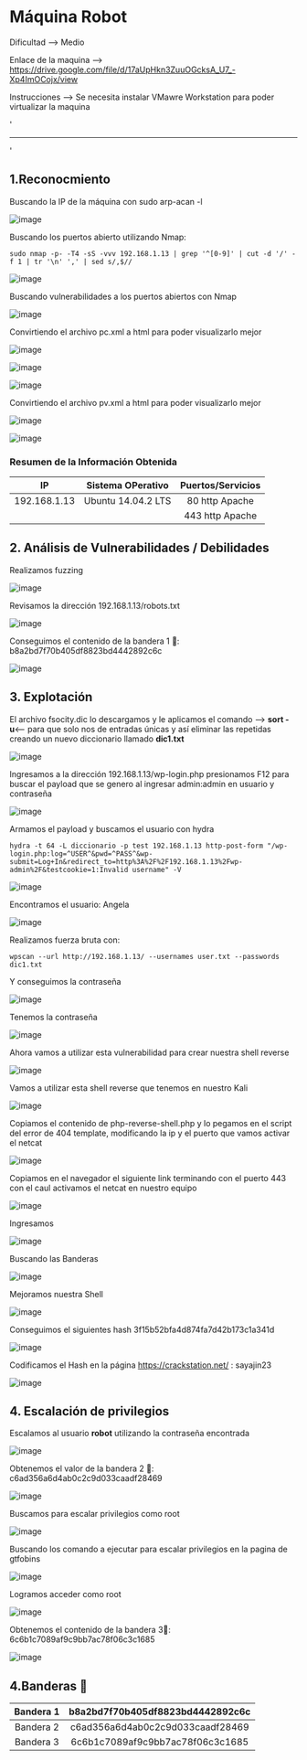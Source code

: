 # Máquina Robot

Dificultad --> Medio

Enlace de la maquina --> https://drive.google.com/file/d/17aUpHkn3ZuuOGcksA_U7_-Xp4ImOCojx/view

Instrucciones --> Se necesita instalar VMawre Workstation para poder virtualizar la maquina

'

--------------------------------------------------------------------------------------------------------------------------------------------------------------------

'

## 1.Reconocmiento

Buscando la IP de la máquina con sudo arp-acan -l

![image](https://github.com/user-attachments/assets/a5427343-b0f5-465a-882c-fc01d2de39f8)


Buscando los puertos abierto utilizando Nmap:

    sudo nmap -p- -T4 -sS -vvv 192.168.1.13 | grep '^[0-9]' | cut -d '/' -f 1 | tr '\n' ',' | sed s/,$//

![image](https://github.com/user-attachments/assets/c0d70f3e-ed56-4201-ae83-9b7c841883a4)


Buscando vulnerabilidades a los puertos abiertos con Nmap


![image](https://github.com/user-attachments/assets/1b8afef8-a49c-49ed-8d18-2d50814b06e1)


Convirtiendo el archivo pc.xml a html para poder visualizarlo mejor




![image](https://github.com/user-attachments/assets/9eac354b-eb6d-437f-929c-f5f9babc37f7)


![image](https://github.com/user-attachments/assets/703e56e8-1f08-44dc-993f-998475d3e9a4)


![image](https://github.com/user-attachments/assets/3ec563b6-b595-497a-b658-a147c82083b5)


Convirtiendo el archivo pv.xml a html para poder visualizarlo mejor


![image](https://github.com/user-attachments/assets/c97df58e-702f-4afa-bfb5-d324e6ca9b90)


![image](https://github.com/user-attachments/assets/e83574c7-a1ed-4995-acc6-2d918d64a019)


### Resumen de la Información Obtenida

|IP             | Sistema OPerativo | Puertos/Servicios | 
|:------------: |:-----------------:| :----------------:| 
| 192.168.1.13  | Ubuntu 14.04.2 LTS| 80 http Apache    |
|               |                   | 443 http Apache   |


## 2. Análisis de Vulnerabilidades / Debilidades

Realizamos fuzzing

![image](https://github.com/user-attachments/assets/c0b4de2a-cac9-472d-a905-eb1e3d4a1616)


Revisamos la dirección 192.168.1.13/robots.txt


![image](https://github.com/user-attachments/assets/fa337f19-ffa6-4e6c-813b-198e4776b18f)


Conseguimos el contenido de la bandera 1 🚩: b8a2bd7f70b405df8823bd4442892c6c


![image](https://github.com/user-attachments/assets/90fe3866-d926-4d45-8fb6-cd14f3ff5d46)


## 3. Explotación

El archivo fsocity.dic lo descargamos y le aplicamos el comando --> **sort -u**<-- para que solo nos de entradas únicas y así eliminar las repetidas creando un nuevo diccionario llamado **dic1.txt**

![image](https://github.com/user-attachments/assets/b0a6d48f-ffce-43c0-b15c-3d4f861aa633)


Ingresamos a la dirección 192.168.1.13/wp-login.php presionamos F12 para buscar el payload que se genero al ingresar admin:admin en usuario y contraseña


![image](https://github.com/user-attachments/assets/9bd6cb38-4982-45bd-8323-e4bd0f1a8eb9)


Armamos el payload y buscamos el usuario con hydra


    hydra -t 64 -L diccionario -p test 192.168.1.13 http-post-form "/wp-login.php:log=^USER^&pwd=^PASS^&wp-submit=Log+In&redirect_to=http%3A%2F%2F192.168.1.13%2Fwp-admin%2F&testcookie=1:Invalid username" -V


![image](https://github.com/user-attachments/assets/9a87bdb1-ee05-4d75-a91b-c1d3c6343a5e)


Encontramos el usuario: Angela

![image](https://github.com/user-attachments/assets/f1e0057b-9bbc-4d3e-bc16-7b955062a784)

Realizamos fuerza bruta con:

    wpscan --url http://192.168.1.13/ --usernames user.txt --passwords dic1.txt 

Y conseguimos la contraseña


![image](https://github.com/user-attachments/assets/d30fc919-d70f-4513-824e-db085fdf3b34)


Tenemos la contraseña


![image](https://github.com/user-attachments/assets/8bdc799a-79ad-40fd-ab2d-76a6ff2cc355)


Ahora vamos a utilizar esta vulnerabilidad para crear nuestra shell reverse


![image](https://github.com/user-attachments/assets/15e18b6b-f1d4-49e6-845e-9960c18bc512)


Vamos a utilizar esta shell reverse que tenemos en nuestro Kali


![image](https://github.com/user-attachments/assets/492c540c-e050-47fb-9fd5-ff32aa47305c)


Copiamos el contenido de php-reverse-shell.php y lo pegamos en el script del error de 404 template, modificando la ip y el puerto que vamos activar el netcat


![image](https://github.com/user-attachments/assets/88d69b76-d4cd-49aa-98d2-87f5845931ad)


Copiamos en el navegador el siguiente link terminando con el puerto 443 con el caul activamos el netcat en nuestro equipo


![image](https://github.com/user-attachments/assets/e9531acb-c91c-4177-bc5d-78f6746e0fc1)


Ingresamos


![image](https://github.com/user-attachments/assets/aca12688-b622-49b5-bc98-203538b6ae65)


Buscando las Banderas

![image](https://github.com/user-attachments/assets/0edba3fa-e269-4185-97fc-43763ce2c45d)


Mejoramos nuestra Shell


![image](https://github.com/user-attachments/assets/6b6e73e6-fd44-43d8-94c4-b90814fe8df7)


Conseguimos el siguientes hash 3f15b52bfa4d874fa7d42b173c1a341d


![image](https://github.com/user-attachments/assets/d2c258c7-9de3-490a-9ac2-94aac0fd735b)


Codificamos el Hash en la página https://crackstation.net/ : sayajin23

![image](https://github.com/user-attachments/assets/cfba0a1e-c28c-4920-bb13-3731d8ac4243)


## 4. Escalación de privilegios


Escalamos al usuario **robot** utilizando la contraseña encontrada


![image](https://github.com/user-attachments/assets/73f2c861-f188-4207-ab2b-cbb5f56d0d9b)


Obtenemos el valor de la bandera 2 🚩: c6ad356a6d4ab0c2c9d033caadf28469


![image](https://github.com/user-attachments/assets/687cd7c1-5293-4c43-a736-8cc6ffa15d95)


Buscamos para escalar privilegios como root

![image](https://github.com/user-attachments/assets/c80f2d18-f54f-4b20-8b37-d4f320bde144)


Buscando los comando a ejecutar para escalar privilegios en la pagina de gtfobins


![image](https://github.com/user-attachments/assets/0c4edc05-8a3a-4ba5-9036-1dfdf4df0fb8)


Logramos acceder como root


![image](https://github.com/user-attachments/assets/27d51572-a721-4dea-ae13-de6733d1e033)


Obtenemos el contenido de la bandera 3🚩: 6c6b1c7089af9c9bb7ac78f06c3c1685


![image](https://github.com/user-attachments/assets/da6e4e7f-8412-4de2-a79f-49c2ddfbc0ad)


## 4.Banderas 🏁

|Bandera 1 | b8a2bd7f70b405df8823bd4442892c6c |
|:--------:|:--------------------------------:|
|Bandera 2 | c6ad356a6d4ab0c2c9d033caadf28469 |
|Bandera 3 | 6c6b1c7089af9c9bb7ac78f06c3c1685 |



